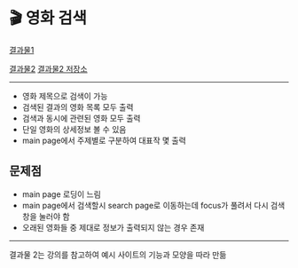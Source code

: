 # 🎬 영화 검색

[결과물1](https://comfy-sunshine-439aa0.netlify.app/)

[결과물2](https://aquamarine-croissant-729199.netlify.app/)
[결과물2 저장소](hwanginseung/kdt5-m2-2 (github.com))

---

- 영화 제목으로 검색이 가능
- 검색된 결과의 영화 목록 모두 출력
- 검색과 동시에 관련된 영화 모두 출력
- 단일 영화의 상세정보 볼 수 있음
- main page에서 주제별로 구분하여 대표작 몇 출력

## 문제점

- main page 로딩이 느림 
- main page에서 검색할시 search page로 이동하는데 
  focus가 풀려서 다시 검색창을 눌러야 함 
- 오래된 영화들 중 제대로 정보가 출력되지 않는 경우 존재

---

결과물 2는 강의를 참고하여 예시 사이트의 기능과 모양을 따라 만듦
